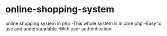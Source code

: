 # online-shopping-system
online shopping system in php
-This whole system is in core php
-Easy to use and understandable
-With user authentication
